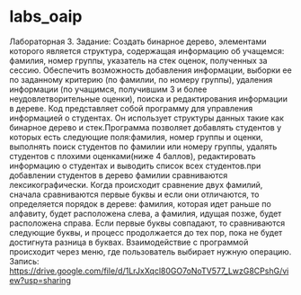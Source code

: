 # labs_oaip
Лабораторная 3.
Задание: Создать бинарное дерево, элементами которого является структура,
содержащая информацию об учащемся: фамилия, номер группы, указатель на
стек оценок, полученных за сессию. Обеспечить возможность добавления
информации, выборки ее по заданному критерию (по фамилии, по номеру
группы), удаления информации (по учащимся, получившим 3 и более
неудовлетворительные оценки), поиска и редактирования информации в дереве.
Код представляет собой программу для управления информацией о студентах. Он использует структуры данных такие как бинарное дерево и стек.Программа позволяет добавлять студентов у которых есть следующие поля:фамилия, номер группы и оценки, выполнять поиск студентов по фамилии или номеру группы, удалять студентов с плохими оценками(ниже 4 баллов), редактировать информацию о студентах и выводить список всех студентов.при добавлении студентов в дерево фамилии сравниваются лексикографически. Когда происходит сравнение двух фамилий, сначала сравниваются первые буквы и если они отличаются, то определяется порядок в дереве: фамилия, которая идет раньше по алфавиту, будет расположена слева, а фамилия, идущая позже, будет расположена справа. Если первые буквы совпадают, то сравниваются следующие буквы, и процесс продолжается до тех пор, пока не будет достигнута разница в буквах.
Взаимодействие с программой происходит через меню, где пользователь выбирает нужную операцию.
Запись: https://drive.google.com/file/d/1LrJxXqcl80GO7oNoTV577_LwzG8CPshG/view?usp=sharing 

